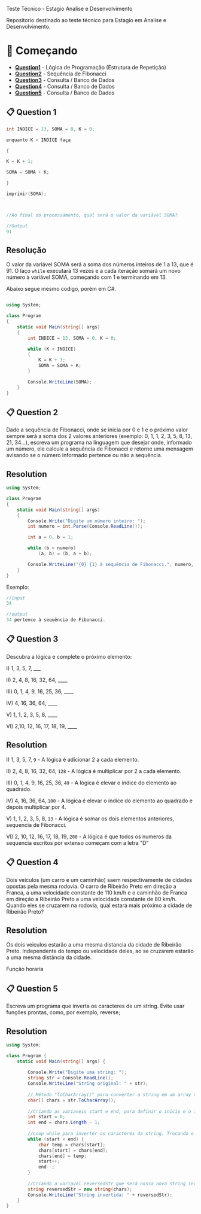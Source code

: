 Teste Técnico - Estagio Analise e Desenvolvimento

Repositorio destinado ao teste técnico para Estagio em Analise e Desenvolvimento.


# 🚀 Começando


- **[Question1](#-question-1)** - Lógica de Programação (Estrutura de Repetição)
- **[Question2](#-question-2)** - Sequência de Fibonacci
- **[Question3](#-question-3)** - Consulta / Banco de Dados
- **[Question4](#-question-4)** - Consulta / Banco de Dados
- **[Question5](#-question-5)** - Consulta / Banco de Dados

📋 Question 1
------------

```c
int INDICE = 13, SOMA = 0, K = 0;

enquanto K < INDICE faça

{

K = K + 1;

SOMA = SOMA + K;

}

imprimir(SOMA);



//Ao final do processamento, qual será o valor da variável SOMA?

```
```c
//Output
91

```
Resolução
------------
O valor da variável SOMA será a soma dos números inteiros de 1 a 13, que é 91. O laço `while` executará 13 vezes e a cada iteração somará um novo número à variável SOMA, começando com 1 e terminando em 13.

Abaixo segue mesmo codigo, porém em C#.

```c#

using System;

class Program
{
    static void Main(string[] args)
    {
        int INDICE = 13, SOMA = 0, K = 0;

        while (K < INDICE)
        {
            K = K + 1;
            SOMA = SOMA + K;
        }

        Console.WriteLine(SOMA);
    }
}

```

📋 Question 2
------------

Dado a sequência de Fibonacci, onde se inicia por 0 e 1 e o próximo valor sempre será a soma dos 2 valores anteriores (exemplo: 0, 1, 1, 2, 3, 5, 8, 13, 21, 34...), escreva um programa na linguagem que desejar onde, informado um número, ele calcule a sequência de Fibonacci e retorne uma mensagem avisando se o número informado pertence ou não a sequência.

Resolution
------------
```c#
using System;

class Program
{
    static void Main(string[] args)
    {
        Console.Write("Digite um número inteiro: ");
        int numero = int.Parse(Console.ReadLine());

        int a = 0, b = 1;

        while (b < numero)
            (a, b) = (b, a + b);

        Console.WriteLine("{0} {1} à sequência de Fibonacci.", numero, b == numero ? "pertence" : "não pertence");
    }
}

```
Exemplo:

```c#
//input
34
```

```c#
//output
34 pertence à sequência de Fibonacci.
```

📋 Question 3
------------
Descubra a lógica e complete o próximo elemento:

I) 1, 3, 5, 7, ___

II) 2, 4, 8, 16, 32, 64, ____

III) 0, 1, 4, 9, 16, 25, 36, ____

IV) 4, 16, 36, 64, ____

V) 1, 1, 2, 3, 5, 8, ____

VI) 2,10, 12, 16, 17, 18, 19, ____

Resolution
------------

I) 1, 3, 5, 7, `9` - A lógica é adicionar 2 a cada elemento.

II) 2, 4, 8, 16, 32, 64, `128` - A lógica é multiplicar por 2 a cada elemento. 

III)  0, 1, 4, 9, 16, 25, 36, `49` - A lógica é elevar o índice do elemento ao quadrado. 

IV) 4, 16, 36, 64, `100` - A lógica é elevar o índice do elemento ao quadrado e depois multiplicar por 4. 

V) 1, 1, 2, 3, 5, 8, `13` - A lógica é somar os dois elementos anteriores, sequencia de Fibonacci.

VI) 2, 10, 12, 16, 17, 18, 19, `200` - A lógica é que todos os numeros da sequencia escritos por extenso começam com a letra "D"


📋 Question 4
------------

Dois veículos (um carro e um caminhão) saem respectivamente de cidades opostas pela mesma rodovia. O carro de Ribeirão Preto em direção a Franca, a uma velocidade constante de 110 km/h e o caminhão de Franca em direção a Ribeirão Preto a uma velocidade constante de 80 km/h. Quando eles se cruzarem na rodovia, qual estará mais próximo a cidade de Ribeirão Preto?

Resolution
------------

Os dois veiculos estarão a uma mesma distancia da cidade de Ribeirão Preto. Independente do tempo ou velocidade deles, ao se cruzarem estarão a uma mesma distãncia da cidade.

Função horaria 


📋 Question 5
------------

Escreva um programa que inverta os caracteres de um string. Evite usar funções prontas, como, por exemplo, reverse;

Resolution
------------

```c#
using System;

class Program {
    static void Main(string[] args) {
       
        Console.Write("Digite uma string: ");
        string str = Console.ReadLine();
        Console.WriteLine("String original: " + str);
        
        // Método "ToCharArray()" para converter a string em um array de caracteres chars.
        char[] chars = str.ToCharArray();
        
        //Criando as variaveis start e end, para definir o inicio e o fim da string.
        int start = 0;
        int end = chars.Length - 1;
        
        //Loop while para inverter os caracteres da string. Trocando o primeiro caractere com o último, o segundo com o penúltimo, e assim por diante.
        while (start < end) {
            char temp = chars[start];
            chars[start] = chars[end];
            chars[end] = temp;
            start++;
            end--;
        }
        
        //Criando a variavel reversedStr que será nossa nova string invertida.
        string reversedStr = new string(chars);
        Console.WriteLine("String invertida: " + reversedStr);
    }
}
```

